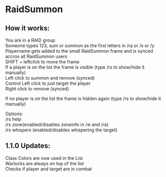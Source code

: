 # RaidSummon

## How it works:
You are in a RAID group  
Someone types 123, sum or summon as the first letters in /ra or /s or /y  
Playername gets added to the small RaidSummon frame and is synced accros all RaidSummon users  
SHIFT + leftclick to move the frame  
If a player is on the list the frame is visible (type /rs to show/hide it manually)  
Left click to summon and remove (synced)  
Control Left click to just target the player  
Right click to remove (synced)  

If no player is on the list the frame is hidden again (type /rs to show/hide it manually)  

Options:  
/rs help  
/rs zone(enabled/disables zoneinfo in /w and /ra)  
/rs whispers (enabled/disables whispering the target)  


## 1.1.0 Updates:
Class Colors are now used in the List  
Warlocks are always on top of the list  
Checks if player and target are in combat
